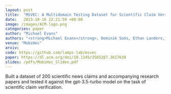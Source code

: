 ```yaml
---
layout: post
title:  "MSVEC: A Multidomain Testing Dataset for Scientific Claim Verification"
date:   2023-10-16 22:21:59 +00:00
image: /images/ACM-logo.png
categories: paper
author: "Michael Evans"
authors: "<strong>Michael Evans</strong>, Dominik Soós, Ethan Landers, Jian Wu"
venue: "MobiHoc"
arxiv:
code: https://github.com/lamps-lab/msvec
paper: https://dl.acm.org/doi/10.1145/3565287.3617630
slides: /pdfs/MobiHoc_Slides.pdf
---
```

Built a dataset of 200 scientific news claims and accompanying research papers and tested it against the gpt-3.5-turbo model on the task of scientific claim verification.
